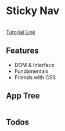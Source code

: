 # Sticky Nav

<img src="" />

[Tutorial Link]()

## Features

- DOM & Interface
- Fundamentals
- Friends with CSS

## App Tree

```bash

```

## Todos